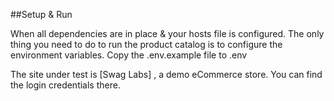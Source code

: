 ##Setup & Run

When all dependencies are in place & your hosts file is configured.
The only thing you need to do to run the product catalog is to configure the environment variables. Copy the .env.example file to .env

The site under test is [Swag Labs] , a demo eCommerce store.
You can find the login credentials there.